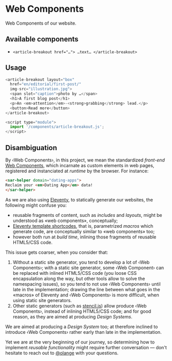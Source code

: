 # Web Components

Web Components of our website.

## Available components

* `<article-breakout href="…"> …text… </article-breakout>`

## Usage

```javascript
<article-breakout layout="box"
  href="en/editorial/first-post/"
  img-src="illustration.jpg">
  <span slot="caption">photo by …</span>
  <h1>A first blog post</h1>
  <p>An <em>attention</em>-<strong>grabbing</strong> lead.</p>
  <button>Read more</button>
</article-breakout>

<script type="module">
  import '/components/article-breakout.js';
</script>
```

## Disambiguation

By ‹Web Components›, in this project, we mean the standardized _front-end_ [Web Components](https://www.webcomponents.org/introduction), which incarnate as custom elements in web pages, registered and instanciated at _runtime_ by the browser. For instance:

```html
<sar-helper domain="dating-apps">
Reclaim your <em>Dating App</em> data!
</sar-helper>
```

As we are also using [Eleventy](https://www.11ty.dev), to statically generate our websites, the following might confuse you:

* reusable fragments of content, such as _includes_ and _layouts_, might be understood as «web components», conceptually;
* [Eleventy template shortcodes](https://www.11ty.dev/docs/shortcodes/), that is, parametrized _macros_ which generate code, are conceptually similar to «web components» too;
* however both run at _build time_, inlining those fragments of reusable HTML5/CSS code.

This issue gets coarser, when you consider that:

1. Without a static site generator, you tend to develop a lot of ‹Web Components›; with a static site generator, some ‹Web Component› can be replaced with inlined HTML5/CSS code (you loose CSS encapsulation along the way, but other tools allow to solve the namespacing issues), so you tend to not use ‹Web Components› until late in the implementation; drawing the line between what goes in the «macros» of Eleventy and ‹Web Components› is more difficult, when using static site generators.
2. Other static generators (such as [stencil.js](https://stenciljs.com)) allow produce ‹Web Components›, instead of inlining HTML5/CSS code; and for good reason, as they are aimed at producing _Design Systems_.

We are aimed at producing a _Design System_ too; at therefore inclined to introduce ‹Web Components› rather early than late in the implementation. 

Yet we are at the very beginning of our journey, so determining how to implement _reusable functionality_ might require further conversation — don't hesitate to reach out to [@olange](http://github.com/olange) with your questions.